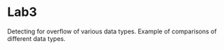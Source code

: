 # Lab3
Detecting for overflow of various data types. Example of comparisons of different data types.
